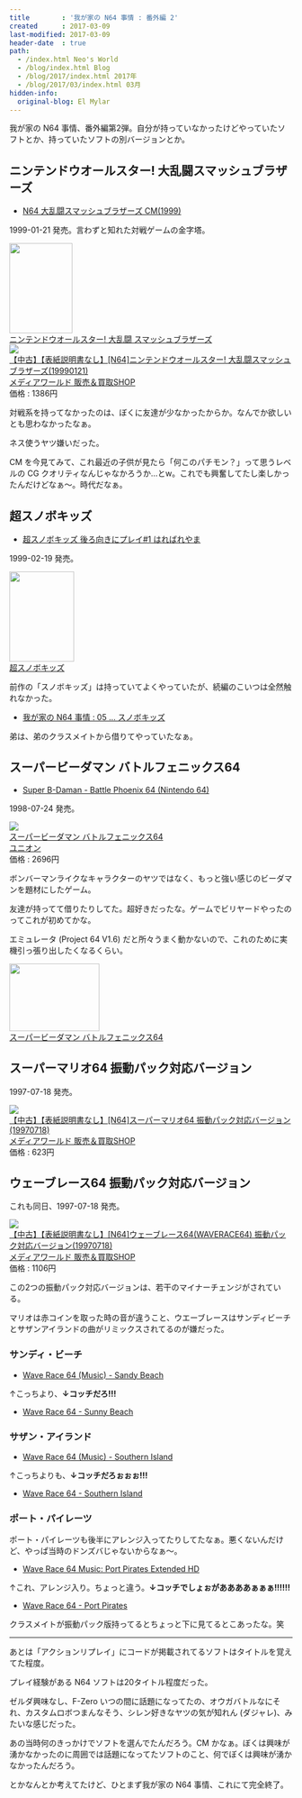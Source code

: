 ```yaml
---
title        : '我が家の N64 事情 : 番外編 2'
created      : 2017-03-09
last-modified: 2017-03-09
header-date  : true
path:
  - /index.html Neo's World
  - /blog/index.html Blog
  - /blog/2017/index.html 2017年
  - /blog/2017/03/index.html 03月
hidden-info:
  original-blog: El Mylar
---
```


我が家の N64 事情、番外編第2弾。自分が持っていなかったけどやっていたソフトとか、持っていたソフトの別バージョンとか。

## ニンテンドウオールスター! 大乱闘スマッシュブラザーズ

- [N64 大乱闘スマッシュブラザーズ CM(1999)](https://youtube.com/watch?v=jZCbVryNg8A)

1999-01-21 発売。言わずと知れた対戦ゲームの金字塔。

<div class="ad-amazon">
  <div class="ad-amazon-image">
    <a href="https://www.amazon.co.jp/dp/B00005QHNZ?tag=neos21-22&amp;linkCode=osi&amp;th=1&amp;psc=1">
      <img src="https://m.media-amazon.com/images/I/61WX22XVC7L._SL160_.jpg" width="112" height="160">
    </a>
  </div>
  <div class="ad-amazon-info">
    <div class="ad-amazon-title">
      <a href="https://www.amazon.co.jp/dp/B00005QHNZ?tag=neos21-22&amp;linkCode=osi&amp;th=1&amp;psc=1">ニンテンドウオールスター! 大乱闘 スマッシュブラザーズ</a>
    </div>
  </div>
</div>

<div class="ad-rakuten">
  <div class="ad-rakuten-image">
    <a href="https://hb.afl.rakuten.co.jp/hgc/g00skv02.waxyca6a.g00skv02.waxyd8b2/?pc=https%3A%2F%2Fitem.rakuten.co.jp%2Fmediaworldkaitoriworld%2F10330109003%2F&amp;m=http%3A%2F%2Fm.rakuten.co.jp%2Fmediaworldkaitoriworld%2Fi%2F10268656%2F">
      <img src="https://thumbnail.image.rakuten.co.jp/@0_mall/mediaworldkaitoriworld/cabinet/1033/0/cg10330109.jpg?_ex=128x128">
    </a>
  </div>
  <div class="ad-rakuten-info">
    <div class="ad-rakuten-title">
      <a href="https://hb.afl.rakuten.co.jp/hgc/g00skv02.waxyca6a.g00skv02.waxyd8b2/?pc=https%3A%2F%2Fitem.rakuten.co.jp%2Fmediaworldkaitoriworld%2F10330109003%2F&amp;m=http%3A%2F%2Fm.rakuten.co.jp%2Fmediaworldkaitoriworld%2Fi%2F10268656%2F">【中古】【表紙説明書なし】[N64]ニンテンドウオールスター! 大乱闘スマッシュブラザーズ(19990121)</a>
    </div>
    <div class="ad-rakuten-shop">
      <a href="https://hb.afl.rakuten.co.jp/hgc/g00skv02.waxyca6a.g00skv02.waxyd8b2/?pc=https%3A%2F%2Fwww.rakuten.co.jp%2Fmediaworldkaitoriworld%2F&amp;m=http%3A%2F%2Fm.rakuten.co.jp%2Fmediaworldkaitoriworld%2F">メディアワールド 販売＆買取SHOP</a>
    </div>
    <div class="ad-rakuten-price">価格 : 1386円</div>
  </div>
</div>

対戦系を持ってなかったのは、ぼくに友達が少なかったからか。なんでか欲しいとも思わなかったなぁ。

ネス使うヤツ嫌いだった。

CM を今見てみて、これ最近の子供が見たら「何このパチモン？」って思うレベルの CG クオリティなんじゃなかろうか…とw。これでも興奮してたし楽しかったんだけどなぁ～。時代だなぁ。

## 超スノボキッズ

- [超スノボキッズ 後ろ向きにプレイ#1 はればれやま](https://youtube.com/watch?v=GnT_lnnLyuw)

1999-02-19 発売。

<div class="ad-amazon">
  <div class="ad-amazon-image">
    <a href="https://www.amazon.co.jp/dp/B000069TL1?tag=neos21-22&amp;linkCode=osi&amp;th=1&amp;psc=1">
      <img src="https://m.media-amazon.com/images/I/317Kkw-JSNL._SL160_.jpg" width="115" height="160">
    </a>
  </div>
  <div class="ad-amazon-info">
    <div class="ad-amazon-title">
      <a href="https://www.amazon.co.jp/dp/B000069TL1?tag=neos21-22&amp;linkCode=osi&amp;th=1&amp;psc=1">超スノボキッズ</a>
    </div>
  </div>
</div>

前作の「スノボキッズ」は持っていてよくやっていたが、続編のこいつは全然触れなかった。

- [我が家の N64 事情 : 05 … スノボキッズ](/blog/2017/01/16-01.html)

弟は、弟のクラスメイトから借りてやっていたなぁ。

## スーパービーダマン バトルフェニックス64

- [Super B-Daman - Battle Phoenix 64 (Nintendo 64)](https://youtube.com/watch?v=ale_YdfbG9s)

1998-07-24 発売。

<div class="ad-rakuten">
  <div class="ad-rakuten-image">
    <a href="https://hb.afl.rakuten.co.jp/hgc/g00svu32.waxyc1a4.g00svu32.waxyd907/?pc=https%3A%2F%2Fitem.rakuten.co.jp%2Funion5255%2Fu2mall-b000069u2r%2F&amp;m=http%3A%2F%2Fm.rakuten.co.jp%2Funion5255%2Fi%2F10418614%2F">
      <img src="https://thumbnail.image.rakuten.co.jp/@0_mall/union5255/cabinet/imgsrc0/d61/d617/b000069u2r.jpg?_ex=128x128">
    </a>
  </div>
  <div class="ad-rakuten-info">
    <div class="ad-rakuten-title">
      <a href="https://hb.afl.rakuten.co.jp/hgc/g00svu32.waxyc1a4.g00svu32.waxyd907/?pc=https%3A%2F%2Fitem.rakuten.co.jp%2Funion5255%2Fu2mall-b000069u2r%2F&amp;m=http%3A%2F%2Fm.rakuten.co.jp%2Funion5255%2Fi%2F10418614%2F">スーパービーダマン バトルフェニックス64</a>
    </div>
    <div class="ad-rakuten-shop">
      <a href="https://hb.afl.rakuten.co.jp/hgc/g00svu32.waxyc1a4.g00svu32.waxyd907/?pc=https%3A%2F%2Fwww.rakuten.co.jp%2Funion5255%2F&amp;m=http%3A%2F%2Fm.rakuten.co.jp%2Funion5255%2F">ユニオン</a>
    </div>
    <div class="ad-rakuten-price">価格 : 2696円</div>
  </div>
</div>

ボンバーマンライクなキャラクターのヤツではなく、もっと強い感じのビーダマンを題材にしたゲーム。

友達が持ってて借りたりしてた。超好きだったな。ゲームでビリヤードやったのってこれが初めてかな。

エミュレータ (Project 64 V1.6) だと所々うまく動かないので、これのために実機引っ張り出したくなるくらい。

<div class="ad-amazon">
  <div class="ad-amazon-image">
    <a href="https://www.amazon.co.jp/dp/B000069U2R?tag=neos21-22&amp;linkCode=osi&amp;th=1&amp;psc=1">
      <img src="https://m.media-amazon.com/images/I/41uDiVGLNbL._SL160_.jpg" width="160" height="120">
    </a>
  </div>
  <div class="ad-amazon-info">
    <div class="ad-amazon-title">
      <a href="https://www.amazon.co.jp/dp/B000069U2R?tag=neos21-22&amp;linkCode=osi&amp;th=1&amp;psc=1">スーパービーダマン バトルフェニックス64</a>
    </div>
  </div>
</div>

## スーパーマリオ64 振動パック対応バージョン

1997-07-18 発売。

<div class="ad-rakuten">
  <div class="ad-rakuten-image">
    <a href="https://hb.afl.rakuten.co.jp/hgc/g00skv02.waxyca6a.g00skv02.waxyd8b2/?pc=https%3A%2F%2Fitem.rakuten.co.jp%2Fmediaworldkaitoriworld%2F10330022003%2F&amp;m=http%3A%2F%2Fm.rakuten.co.jp%2Fmediaworldkaitoriworld%2Fi%2F10003606%2F">
      <img src="https://thumbnail.image.rakuten.co.jp/@0_mall/mediaworldkaitoriworld/cabinet/1033/0/cg10330022.jpg?_ex=128x128">
    </a>
  </div>
  <div class="ad-rakuten-info">
    <div class="ad-rakuten-title">
      <a href="https://hb.afl.rakuten.co.jp/hgc/g00skv02.waxyca6a.g00skv02.waxyd8b2/?pc=https%3A%2F%2Fitem.rakuten.co.jp%2Fmediaworldkaitoriworld%2F10330022003%2F&amp;m=http%3A%2F%2Fm.rakuten.co.jp%2Fmediaworldkaitoriworld%2Fi%2F10003606%2F">【中古】【表紙説明書なし】[N64]スーパーマリオ64 振動パック対応バージョン(19970718)</a>
    </div>
    <div class="ad-rakuten-shop">
      <a href="https://hb.afl.rakuten.co.jp/hgc/g00skv02.waxyca6a.g00skv02.waxyd8b2/?pc=https%3A%2F%2Fwww.rakuten.co.jp%2Fmediaworldkaitoriworld%2F&amp;m=http%3A%2F%2Fm.rakuten.co.jp%2Fmediaworldkaitoriworld%2F">メディアワールド 販売＆買取SHOP</a>
    </div>
    <div class="ad-rakuten-price">価格 : 623円</div>
  </div>
</div>

## ウェーブレース64 振動パック対応バージョン

これも同日、1997-07-18 発売。

<div class="ad-rakuten">
  <div class="ad-rakuten-image">
    <a href="https://hb.afl.rakuten.co.jp/hgc/g00skv02.waxyca6a.g00skv02.waxyd8b2/?pc=https%3A%2F%2Fitem.rakuten.co.jp%2Fmediaworldkaitoriworld%2F10330023003%2F&amp;m=http%3A%2F%2Fm.rakuten.co.jp%2Fmediaworldkaitoriworld%2Fi%2F10037672%2F">
      <img src="https://thumbnail.image.rakuten.co.jp/@0_mall/mediaworldkaitoriworld/cabinet/1033/0/cg10330023.jpg?_ex=128x128">
    </a>
  </div>
  <div class="ad-rakuten-info">
    <div class="ad-rakuten-title">
      <a href="https://hb.afl.rakuten.co.jp/hgc/g00skv02.waxyca6a.g00skv02.waxyd8b2/?pc=https%3A%2F%2Fitem.rakuten.co.jp%2Fmediaworldkaitoriworld%2F10330023003%2F&amp;m=http%3A%2F%2Fm.rakuten.co.jp%2Fmediaworldkaitoriworld%2Fi%2F10037672%2F">【中古】【表紙説明書なし】[N64]ウェーブレース64(WAVERACE64) 振動パック対応バージョン(19970718)</a>
    </div>
    <div class="ad-rakuten-shop">
      <a href="https://hb.afl.rakuten.co.jp/hgc/g00skv02.waxyca6a.g00skv02.waxyd8b2/?pc=https%3A%2F%2Fwww.rakuten.co.jp%2Fmediaworldkaitoriworld%2F&amp;m=http%3A%2F%2Fm.rakuten.co.jp%2Fmediaworldkaitoriworld%2F">メディアワールド 販売＆買取SHOP</a>
    </div>
    <div class="ad-rakuten-price">価格 : 1106円</div>
  </div>
</div>

この2つの振動パック対応バージョンは、若干のマイナーチェンジがされている。

マリオは赤コインを取った時の音が違うこと、ウエーブレースはサンディビーチとサザンアイランドの曲がリミックスされてるのが嫌だった。

### サンディ・ビーチ

- [Wave Race 64 (Music) - Sandy Beach](https://youtube.com/watch?v=XiTnQQ2ExsI)

↑こっちより、**↓コッチだろ!!!**

- [Wave Race 64 - Sunny Beach](https://youtube.com/watch?v=dzlJUQCTHB0)

### サザン・アイランド

- [Wave Race 64 (Music) - Southern Island](https://youtube.com/watch?v=hfsSziHExV0)

↑こっちよりも、**↓コッチだろぉぉぉ!!!**

- [Wave Race 64 - Southern Island](https://youtube.com/watch?v=FuVyIG0hoPY)

### ポート・パイレーツ

ポート・パイレーツも後半にアレンジ入ってたりしてたなぁ。悪くないんだけど、やっぱ当時のドンズバじゃないからなぁ～。

- [Wave Race 64 Music: Port Pirates Extended HD](https://youtube.com/watch?v=OSJylyC78U0)

↑これ、アレンジ入り。ちょっと違う。**↓コッチでしょぉがああああぁぁぁ!!!!!!**

- [Wave Race 64 - Port Pirates](https://youtube.com/watch?v=Lyl_p9LzJ6c)

クラスメイトが振動パック版持ってるとちょっと下に見てるとこあったな。笑

---

あとは「アクションリプレイ」にコードが掲載されてるソフトはタイトルを覚えてた程度。

プレイ経験がある N64 ソフトは20タイトル程度だった。

ゼルダ興味なし、F-Zero いつの間に話題になってたの、オウガバトルなにそれ、カスタムロボつまんなそう、シレン好きなヤツの気が知れん (ダジャレ)、みたいな感じだった。

あの当時何のきっかけでソフトを選んでたんだろう。CM かなぁ。ぼくは興味が湧かなかったのに周囲では話題になってたソフトのこと、何でぼくは興味が湧かなかったんだろう。

とかなんとか考えてたけど、ひとまず我が家の N64 事情、これにて完全終了。
